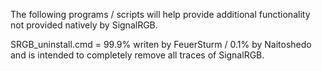 The following programs / scripts will help provide additional functionality not provided natively by SignalRGB.

SRGB_uninstall.cmd = 99.9% writen by FeuerSturm / 0.1% by Naitoshedo and is intended to completely remove all traces of SignalRGB.